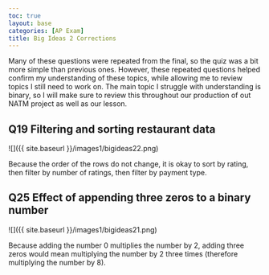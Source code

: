 ```yaml
---
toc: true
layout: base
categories: [AP Exam]
title: Big Ideas 2 Corrections
---
```


Many of these questions were repeated from the final, so the quiz was a bit more simple than previous ones. However, these repeated questions helped confirm my understanding of these topics, while allowing me to review topics I still need to work on. The main topic I struggle with understanding is binary, so I will make sure to review this throughout our production of out NATM project as well as our lesson.

<h2>Q19 Filtering and sorting restaurant data</h2>

![]({{ site.baseurl }}/images1/bigideas22.png)

Because the order of the rows do not change, it is okay to sort by rating, then filter by number of ratings, then filter by payment type. 

<h2>Q25 Effect of appending three zeros to a binary number</h2>

![]({{ site.baseurl }}/images1/bigideas21.png)

Because adding the number 0 multiplies the number by 2, adding three zeros would mean multiplying the number by 2 three times (therefore multiplying the number by 8).



